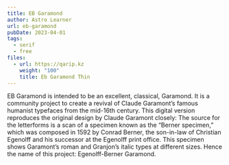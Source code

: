 ```yaml
---
title: EB Garamond
author: Astro Learner
url: eb-garamond
pubDate: 2023-04-01
tags:
  - serif
  - free
files:
  - url: https://qarip.kz
    weight: "100"
    title: Eb Garamond Thin
---
```


EB Garamond is intended to be an excellent, classical, Garamond. It is a community project to create a revival of Claude Garamont’s famous humanist typefaces from the mid-16th century. This digital version reproduces the original design by Claude Garamont closely: The source for the letterforms is a scan of a specimen known as the “Berner specimen,” which was composed in 1592 by Conrad Berner, the son-in-law of Christian Egenolff and his successor at the Egenolff print office. This specimen shows Garamont’s roman and Granjon’s italic types at different sizes. Hence the name of this project: Egenolff-Berner Garamond.
